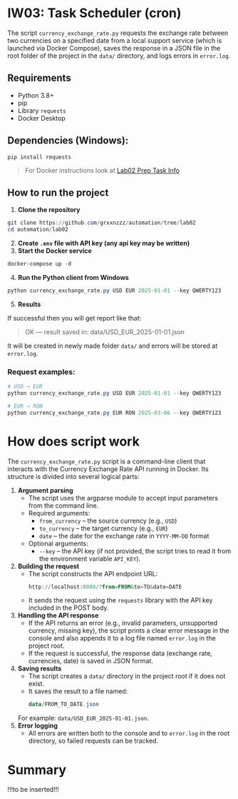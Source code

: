 # IW03: Task Scheduler (cron)

The script `currency_exchange_rate.py` requests the exchange rate between two currencies on a specified date from a local support service (which is launched via Docker Compose), saves the response in a JSON file in the root folder of the project in the `data/` directory, and logs errors in `error.log`.

## Requirements
- Python 3.8+
- pip
- Library `requests`
- Docker Desktop

## Dependencies (Windows):
```shell
pip install requests
```
> For Docker instructions look at [Lab02 Prep Task Info](./lab02prep_readme.md#how-to-run)

## How to run the project
1. **Clone the repository**
```powershell
git clone https://github.com/grxxnzzz/automation/tree/lab02
cd automation/lab02
```
2. **Create `.env` file with API key (any api key may be written)**
3. **Start the Docker service**
```powershell
docker-compose up -d
```
4. **Run the Python client from Windows**
```powershell
python currency_exchange_rate.py USD EUR 2025-01-01 --key QWERTY123
```
5. **Results**

If successful then you will get report like that:

> OK — result saved in: data/USD_EUR_2025-01-01.json

It will be created in newly made folder `data/` and errors will be stored at `error.log`.

### Request examples:
```powershell
# USD → EUR
python currency_exchange_rate.py USD EUR 2025-01-01 --key QWERTY123

# EUR → RON
python currency_exchange_rate.py EUR RON 2025-03-06 --key QWERTY123
```

# How does script work
The `currency_exchange_rate.py` script is a command-line client that interacts with the Currency Exchange Rate API running in Docker. Its structure is divided into several logical parts:
1. **Argument parsing**
    - The script uses the argparse module to accept input parameters from the command line.
    - Required arguments:
        - `from_currency` – the source currency (e.g., `USD`)
        - `to_currency` – the target currency (e.g., `EUR`)
        - `date` – the date for the exchange rate in `YYYY-MM-DD` format
    - Optional arguments:
        - `--key` – the API key (if not provided, the script tries to read it from the environment variable `API_KEY`).
2. **Building the request**
    - The script constructs the API endpoint URL: 
        ```powershell
        http://localhost:8080/?from=FROM&to=TO&date=DATE
        ```
    - It sends the request using the `requests` library with the API key included in the POST body.
3. **Handling the API response**
    - If the API returns an error (e.g., invalid parameters, unsupported currency, missing key), the script prints a clear error message in the console and also appends it to a log file named `error.log` in the project root.
    - If the request is successful, the response data (exchange rate, currencies, date) is saved in JSON format.
4. **Saving results**
    - The script creates a `data/` directory in the project root if it does not exist.
    - It saves the result to a file named:
        ```powershell
        data/FROM_TO_DATE.json
        ```
    For example: `data/USD_EUR_2025-01-01.json`.
5. **Error logging**
    - All errors are written both to the console and to `error.log` in the root directory, so failed requests can be tracked.

# Summary

!!!to be inserted!!!